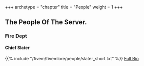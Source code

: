 +++
archetype = "chapter"
title = "People"
weight = 1
+++

## The People Of The Server. 

### Fire Dept

#### Chief Slater  
{{% include "/fivem/fivemlore/people/slater_short.txt" %}}  [Full Bio](/fivem/fivemlore/people/slater)
